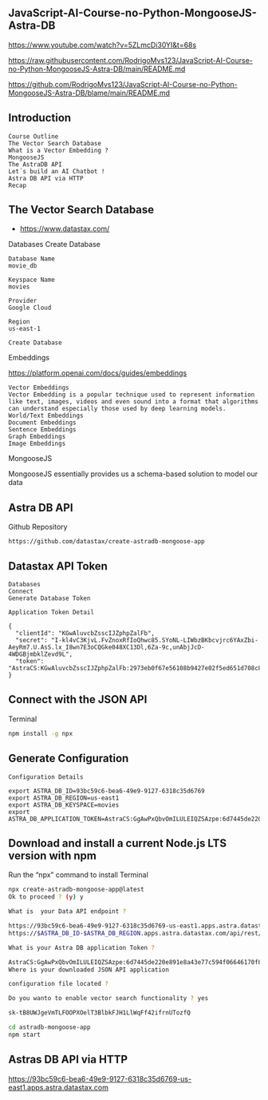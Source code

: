 
## JavaScript-AI-Course-no-Python-MongooseJS-Astra-DB

https://www.youtube.com/watch?v=5ZLmcDi30YI&t=68s 

https://raw.githubusercontent.com/RodrigoMvs123/JavaScript-AI-Course-no-Python-MongooseJS-Astra-DB/main/README.md

https://github.com/RodrigoMvs123/JavaScript-AI-Course-no-Python-MongooseJS-Astra-DB/blame/main/README.md


## Introduction
```
Course Outline
The Vector Search Database
What is a Vector Embedding ?
MongooseJS
The AstraDB API
Let´s build an AI Chatbot !
Astra DB API via HTTP
Recap
```

## The Vector Search Database
- https://www.datastax.com/ 

Databases
Create Database
```
Database Name
movie_db
```
```
Keyspace Name
movies
```
```
Provider
Google Cloud
```
```
Region
us-east-1

Create Database
```

Embeddings

https://platform.openai.com/docs/guides/embeddings 


```
Vector Embeddings
Vector Embedding is a popular technique used to represent information like text, images, videos and even sound into a format that algorithms can understand especially those used by deep learning models.
World/Text Embeddings
Document Embeddings
Sentence Embeddings
Graph Embeddings
Image Embeddings
```

MongooseJS

MongooseJS essentially provides us a schema-based solution to model our data 

## Astra DB API
Github Repository
``` 
https://github.com/datastax/create-astradb-mongoose-app 
```

## Datastax API Token 
```
Databases
Connect
Generate Database Token 
```
```object
Application Token Detail

{
  "clientId": "KGwAluvcbZsscIJZphpZalFb",
  "secret": "I-kl4vC3KjvL.FvZnoxRfIoQhwc85.SYoNL-LIWbzBKbcvjrc6YAxZbi-AeyRm7.U.AsS.lx_I8wn7E3oCQGke048XC13Dl,6Za-9c,unAbjJcD-4WDGBjmbklZevd9L",
  "token": "AstraCS:KGwAluvcbZsscIJZphpZalFb:2973eb0f67e56108b9427e02f5ed651d708c8e59e72f5414e65869562d755462"
} 
```

## Connect with the JSON API 
Terminal
```bash
npm install -g npx
```

## Generate Configuration 
```
Configuration Details

export ASTRA_DB_ID=93bc59c6-bea6-49e9-9127-6318c35d6769
export ASTRA_DB_REGION=us-east1
export ASTRA_DB_KEYSPACE=movies
export ASTRA_DB_APPLICATION_TOKEN=AstraCS:GgAwPxQbvOmILULEIQZSAzpe:6d7445de220e891e8a43e77c594f06646170f8806ee6e09f48cdd97dc8718d63
```

## Download and install a current Node.js LTS version with npm


Run the “npx” command to install
Terminal
```bash
npx create-astradb-mongoose-app@latest
Ok to proceed ? (y) y 

What is  your Data API endpoint ? 

https://93bc59c6-bea6-49e9-9127-6318c35d6769-us-east1.apps.astra.datastax.com
https://$ASTRA_DB_ID-$ASTRA_DB_REGION.apps.astra.datastax.com/api/rest/v2/namespaces/$ASTRA_DB_KEYSPACE/collections/products/botblaster \ 

What is your Astra DB application Token ? 

AstraCS:GgAwPxQbvOmILULEIQZSAzpe:6d7445de220e891e8a43e77c594f06646170f8806ee6e09f48cdd97dc8718d63
Where is your downloaded JSON API application 

configuration file located ?

Do you wanto to enable vector search functionality ? yes

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

cd astradb-mongoose-app
npm start
```

## Astras DB API via HTTP

https://93bc59c6-bea6-49e9-9127-6318c35d6769-us-east1.apps.astra.datastax.com


